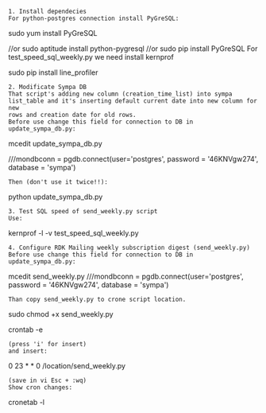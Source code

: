     1. Install dependecies
    For python-postgres connection install PyGreSQL:

sudo yum install PyGreSQL

//or sudo aptitude install python-pygresql //or sudo pip install PyGreSQL
    For test_speed_sql_weekly.py we need install kernprof

sudo pip install line_profiler

    2. Modificate Sympa DB
    That script's adding new column (creation_time_list) into sympa list_table and it's inserting default current date into new column for new
    rows and creation date for old rows.
    Before use change this field for connection to DB in update_sympa_db.py:

mcedit update_sympa_db.py

///mondbconn = pgdb.connect(user='postgres', password = '46KNVgw274', database = 'sympa')

    Then (don't use it twice!!):
python update_sympa_db.py

    3. Test SQL speed of send_weekly.py script
    Use:

kernprof -l -v test_speed_sql_weekly.py

    4. Configure RDK Mailing weekly subscription digest (send_weekly.py)
    Before use change this field for connection to DB in update_sympa_db.py:
mcedit send_weekly.py
///mondbconn = pgdb.connect(user='postgres', password = '46KNVgw274', database = 'sympa')

    Than copy send_weekly.py to crone script location.

sudo chmod +x send_weekly.py

crontab -e

    (press 'i' for insert)
    and insert:

0 23 * * 0 /location/send_weekly.py

    (save in vi Esc + :wq)
    Show cron changes:

cronetab -l
